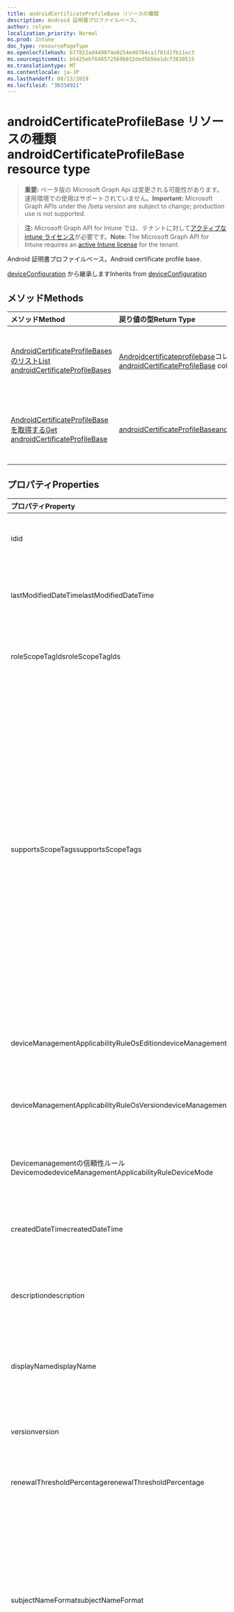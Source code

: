 ```yaml
---
title: androidCertificateProfileBase リソースの種類
description: Android 証明書プロファイルベース。
author: rolyon
localization_priority: Normal
ms.prod: Intune
doc_type: resourcePageType
ms.openlocfilehash: b77822ad449074e0254e40784ca1f81d1fb11ec3
ms.sourcegitcommit: b5425ebf648572569b032ded5b56e1dcf3830515
ms.translationtype: MT
ms.contentlocale: ja-JP
ms.lasthandoff: 08/13/2019
ms.locfileid: "36334921"
---
```

# <a name="androidcertificateprofilebase-resource-type"></a><span data-ttu-id="8dffa-103">androidCertificateProfileBase リソースの種類</span><span class="sxs-lookup"><span data-stu-id="8dffa-103">androidCertificateProfileBase resource type</span></span>

> <span data-ttu-id="8dffa-104">**重要:** ベータ版の Microsoft Graph Api は変更される可能性があります。運用環境での使用はサポートされていません。</span><span class="sxs-lookup"><span data-stu-id="8dffa-104">**Important:** Microsoft Graph APIs under the /beta version are subject to change; production use is not supported.</span></span>

> <span data-ttu-id="8dffa-105">**注:** Microsoft Graph API for Intune では、テナントに対して[アクティブな intune ライセンス](https://go.microsoft.com/fwlink/?linkid=839381)が必要です。</span><span class="sxs-lookup"><span data-stu-id="8dffa-105">**Note:** The Microsoft Graph API for Intune requires an [active Intune license](https://go.microsoft.com/fwlink/?linkid=839381) for the tenant.</span></span>

<span data-ttu-id="8dffa-106">Android 証明書プロファイルベース。</span><span class="sxs-lookup"><span data-stu-id="8dffa-106">Android certificate profile base.</span></span>


<span data-ttu-id="8dffa-107">[deviceConfiguration](../resources/intune-deviceconfig-deviceconfiguration.md) から継承します</span><span class="sxs-lookup"><span data-stu-id="8dffa-107">Inherits from [deviceConfiguration](../resources/intune-deviceconfig-deviceconfiguration.md)</span></span>

## <a name="methods"></a><span data-ttu-id="8dffa-108">メソッド</span><span class="sxs-lookup"><span data-stu-id="8dffa-108">Methods</span></span>
|<span data-ttu-id="8dffa-109">メソッド</span><span class="sxs-lookup"><span data-stu-id="8dffa-109">Method</span></span>|<span data-ttu-id="8dffa-110">戻り値の型</span><span class="sxs-lookup"><span data-stu-id="8dffa-110">Return Type</span></span>|<span data-ttu-id="8dffa-111">説明</span><span class="sxs-lookup"><span data-stu-id="8dffa-111">Description</span></span>|
|:---|:---|:---|
|[<span data-ttu-id="8dffa-112">AndroidCertificateProfileBases のリスト</span><span class="sxs-lookup"><span data-stu-id="8dffa-112">List androidCertificateProfileBases</span></span>](../api/intune-deviceconfig-androidcertificateprofilebase-list.md)|<span data-ttu-id="8dffa-113">[Androidcertificateprofilebase](../resources/intune-deviceconfig-androidcertificateprofilebase.md)コレクション</span><span class="sxs-lookup"><span data-stu-id="8dffa-113">[androidCertificateProfileBase](../resources/intune-deviceconfig-androidcertificateprofilebase.md) collection</span></span>|<span data-ttu-id="8dffa-114">[Androidcertificateprofilebase](../resources/intune-deviceconfig-androidcertificateprofilebase.md)オブジェクトのプロパティとリレーションシップをリストします。</span><span class="sxs-lookup"><span data-stu-id="8dffa-114">List properties and relationships of the [androidCertificateProfileBase](../resources/intune-deviceconfig-androidcertificateprofilebase.md) objects.</span></span>|
|[<span data-ttu-id="8dffa-115">AndroidCertificateProfileBase を取得する</span><span class="sxs-lookup"><span data-stu-id="8dffa-115">Get androidCertificateProfileBase</span></span>](../api/intune-deviceconfig-androidcertificateprofilebase-get.md)|[<span data-ttu-id="8dffa-116">androidCertificateProfileBase</span><span class="sxs-lookup"><span data-stu-id="8dffa-116">androidCertificateProfileBase</span></span>](../resources/intune-deviceconfig-androidcertificateprofilebase.md)|<span data-ttu-id="8dffa-117">[Androidcertificateprofilebase](../resources/intune-deviceconfig-androidcertificateprofilebase.md)オブジェクトのプロパティとリレーションシップを読み取ります。</span><span class="sxs-lookup"><span data-stu-id="8dffa-117">Read properties and relationships of the [androidCertificateProfileBase](../resources/intune-deviceconfig-androidcertificateprofilebase.md) object.</span></span>|

## <a name="properties"></a><span data-ttu-id="8dffa-118">プロパティ</span><span class="sxs-lookup"><span data-stu-id="8dffa-118">Properties</span></span>
|<span data-ttu-id="8dffa-119">プロパティ</span><span class="sxs-lookup"><span data-stu-id="8dffa-119">Property</span></span>|<span data-ttu-id="8dffa-120">型</span><span class="sxs-lookup"><span data-stu-id="8dffa-120">Type</span></span>|<span data-ttu-id="8dffa-121">説明</span><span class="sxs-lookup"><span data-stu-id="8dffa-121">Description</span></span>|
|:---|:---|:---|
|<span data-ttu-id="8dffa-122">id</span><span class="sxs-lookup"><span data-stu-id="8dffa-122">id</span></span>|<span data-ttu-id="8dffa-123">文字列</span><span class="sxs-lookup"><span data-stu-id="8dffa-123">String</span></span>|<span data-ttu-id="8dffa-124">エンティティのキー。</span><span class="sxs-lookup"><span data-stu-id="8dffa-124">Key of the entity.</span></span> <span data-ttu-id="8dffa-125">[deviceConfiguration](../resources/intune-deviceconfig-deviceconfiguration.md) から継承します</span><span class="sxs-lookup"><span data-stu-id="8dffa-125">Inherited from [deviceConfiguration](../resources/intune-deviceconfig-deviceconfiguration.md)</span></span>|
|<span data-ttu-id="8dffa-126">lastModifiedDateTime</span><span class="sxs-lookup"><span data-stu-id="8dffa-126">lastModifiedDateTime</span></span>|<span data-ttu-id="8dffa-127">DateTimeOffset</span><span class="sxs-lookup"><span data-stu-id="8dffa-127">DateTimeOffset</span></span>|<span data-ttu-id="8dffa-128">オブジェクトの最終更新の DateTime。</span><span class="sxs-lookup"><span data-stu-id="8dffa-128">DateTime the object was last modified.</span></span> <span data-ttu-id="8dffa-129">[deviceConfiguration](../resources/intune-deviceconfig-deviceconfiguration.md) から継承します</span><span class="sxs-lookup"><span data-stu-id="8dffa-129">Inherited from [deviceConfiguration](../resources/intune-deviceconfig-deviceconfiguration.md)</span></span>|
|<span data-ttu-id="8dffa-130">roleScopeTagIds</span><span class="sxs-lookup"><span data-stu-id="8dffa-130">roleScopeTagIds</span></span>|<span data-ttu-id="8dffa-131">文字列コレクション</span><span class="sxs-lookup"><span data-stu-id="8dffa-131">String collection</span></span>|<span data-ttu-id="8dffa-132">このエンティティインスタンスの範囲タグのリスト。</span><span class="sxs-lookup"><span data-stu-id="8dffa-132">List of Scope Tags for this Entity instance.</span></span> <span data-ttu-id="8dffa-133">[deviceConfiguration](../resources/intune-deviceconfig-deviceconfiguration.md) から継承します</span><span class="sxs-lookup"><span data-stu-id="8dffa-133">Inherited from [deviceConfiguration](../resources/intune-deviceconfig-deviceconfiguration.md)</span></span>|
|<span data-ttu-id="8dffa-134">supportsScopeTags</span><span class="sxs-lookup"><span data-stu-id="8dffa-134">supportsScopeTags</span></span>|<span data-ttu-id="8dffa-135">Boolean</span><span class="sxs-lookup"><span data-stu-id="8dffa-135">Boolean</span></span>|<span data-ttu-id="8dffa-136">基になるデバイス構成がスコープタグの割り当てをサポートしているかどうかを示します。</span><span class="sxs-lookup"><span data-stu-id="8dffa-136">Indicates whether or not the underlying Device Configuration supports the assignment of scope tags.</span></span> <span data-ttu-id="8dffa-137">この値が false である場合、ScopeTags プロパティへの割り当ては許可されません。エンティティは、スコープを持つユーザーには表示されません。</span><span class="sxs-lookup"><span data-stu-id="8dffa-137">Assigning to the ScopeTags property is not allowed when this value is false and entities will not be visible to scoped users.</span></span> <span data-ttu-id="8dffa-138">これは Silverlight で作成された従来のポリシーに対して実行され、Azure ポータルでポリシーを削除して再作成することによって解決できます。</span><span class="sxs-lookup"><span data-stu-id="8dffa-138">This occurs for Legacy policies created in Silverlight and can be resolved by deleting and recreating the policy in the Azure Portal.</span></span> <span data-ttu-id="8dffa-139">このプロパティに値を設定するには、 SetExtrusionDirection メソッドを適用します。</span><span class="sxs-lookup"><span data-stu-id="8dffa-139">This property is read-only.</span></span> <span data-ttu-id="8dffa-140">[deviceConfiguration](../resources/intune-deviceconfig-deviceconfiguration.md) から継承します</span><span class="sxs-lookup"><span data-stu-id="8dffa-140">Inherited from [deviceConfiguration](../resources/intune-deviceconfig-deviceconfiguration.md)</span></span>|
|<span data-ttu-id="8dffa-141">deviceManagementApplicabilityRuleOsEdition</span><span class="sxs-lookup"><span data-stu-id="8dffa-141">deviceManagementApplicabilityRuleOsEdition</span></span>|[<span data-ttu-id="8dffa-142">deviceManagementApplicabilityRuleOsEdition</span><span class="sxs-lookup"><span data-stu-id="8dffa-142">deviceManagementApplicabilityRuleOsEdition</span></span>](../resources/intune-deviceconfig-devicemanagementapplicabilityruleosedition.md)|<span data-ttu-id="8dffa-143">このポリシーの OS エディションの適用。</span><span class="sxs-lookup"><span data-stu-id="8dffa-143">The OS edition applicability for this Policy.</span></span> <span data-ttu-id="8dffa-144">[deviceConfiguration](../resources/intune-deviceconfig-deviceconfiguration.md) から継承します</span><span class="sxs-lookup"><span data-stu-id="8dffa-144">Inherited from [deviceConfiguration](../resources/intune-deviceconfig-deviceconfiguration.md)</span></span>|
|<span data-ttu-id="8dffa-145">deviceManagementApplicabilityRuleOsVersion</span><span class="sxs-lookup"><span data-stu-id="8dffa-145">deviceManagementApplicabilityRuleOsVersion</span></span>|[<span data-ttu-id="8dffa-146">deviceManagementApplicabilityRuleOsVersion</span><span class="sxs-lookup"><span data-stu-id="8dffa-146">deviceManagementApplicabilityRuleOsVersion</span></span>](../resources/intune-deviceconfig-devicemanagementapplicabilityruleosversion.md)|<span data-ttu-id="8dffa-147">このポリシーの OS バージョン適用ルール。</span><span class="sxs-lookup"><span data-stu-id="8dffa-147">The OS version applicability rule for this Policy.</span></span> <span data-ttu-id="8dffa-148">[deviceConfiguration](../resources/intune-deviceconfig-deviceconfiguration.md) から継承します</span><span class="sxs-lookup"><span data-stu-id="8dffa-148">Inherited from [deviceConfiguration](../resources/intune-deviceconfig-deviceconfiguration.md)</span></span>|
|<span data-ttu-id="8dffa-149">Devicemanagementの信頼性ルール Devicemode</span><span class="sxs-lookup"><span data-stu-id="8dffa-149">deviceManagementApplicabilityRuleDeviceMode</span></span>|[<span data-ttu-id="8dffa-150">Devicemanagementの信頼性ルール Devicemode</span><span class="sxs-lookup"><span data-stu-id="8dffa-150">deviceManagementApplicabilityRuleDeviceMode</span></span>](../resources/intune-deviceconfig-devicemanagementapplicabilityruledevicemode.md)|<span data-ttu-id="8dffa-151">このポリシーのデバイスモード適用ルール。</span><span class="sxs-lookup"><span data-stu-id="8dffa-151">The device mode applicability rule for this Policy.</span></span> <span data-ttu-id="8dffa-152">[deviceConfiguration](../resources/intune-deviceconfig-deviceconfiguration.md) から継承します</span><span class="sxs-lookup"><span data-stu-id="8dffa-152">Inherited from [deviceConfiguration](../resources/intune-deviceconfig-deviceconfiguration.md)</span></span>|
|<span data-ttu-id="8dffa-153">createdDateTime</span><span class="sxs-lookup"><span data-stu-id="8dffa-153">createdDateTime</span></span>|<span data-ttu-id="8dffa-154">DateTimeOffset</span><span class="sxs-lookup"><span data-stu-id="8dffa-154">DateTimeOffset</span></span>|<span data-ttu-id="8dffa-155">オブジェクトが作成された DateTime。</span><span class="sxs-lookup"><span data-stu-id="8dffa-155">DateTime the object was created.</span></span> <span data-ttu-id="8dffa-156">[deviceConfiguration](../resources/intune-deviceconfig-deviceconfiguration.md) から継承します</span><span class="sxs-lookup"><span data-stu-id="8dffa-156">Inherited from [deviceConfiguration](../resources/intune-deviceconfig-deviceconfiguration.md)</span></span>|
|<span data-ttu-id="8dffa-157">description</span><span class="sxs-lookup"><span data-stu-id="8dffa-157">description</span></span>|<span data-ttu-id="8dffa-158">String</span><span class="sxs-lookup"><span data-stu-id="8dffa-158">String</span></span>|<span data-ttu-id="8dffa-159">管理者が指定した、デバイス構成についての説明。</span><span class="sxs-lookup"><span data-stu-id="8dffa-159">Admin provided description of the Device Configuration.</span></span> <span data-ttu-id="8dffa-160">[deviceConfiguration](../resources/intune-deviceconfig-deviceconfiguration.md) から継承します</span><span class="sxs-lookup"><span data-stu-id="8dffa-160">Inherited from [deviceConfiguration](../resources/intune-deviceconfig-deviceconfiguration.md)</span></span>|
|<span data-ttu-id="8dffa-161">displayName</span><span class="sxs-lookup"><span data-stu-id="8dffa-161">displayName</span></span>|<span data-ttu-id="8dffa-162">String</span><span class="sxs-lookup"><span data-stu-id="8dffa-162">String</span></span>|<span data-ttu-id="8dffa-163">管理者が指定した、デバイス構成の名前。</span><span class="sxs-lookup"><span data-stu-id="8dffa-163">Admin provided name of the device configuration.</span></span> <span data-ttu-id="8dffa-164">[deviceConfiguration](../resources/intune-deviceconfig-deviceconfiguration.md) から継承します</span><span class="sxs-lookup"><span data-stu-id="8dffa-164">Inherited from [deviceConfiguration](../resources/intune-deviceconfig-deviceconfiguration.md)</span></span>|
|<span data-ttu-id="8dffa-165">version</span><span class="sxs-lookup"><span data-stu-id="8dffa-165">version</span></span>|<span data-ttu-id="8dffa-166">Int32</span><span class="sxs-lookup"><span data-stu-id="8dffa-166">Int32</span></span>|<span data-ttu-id="8dffa-167">デバイス構成のバージョン。</span><span class="sxs-lookup"><span data-stu-id="8dffa-167">Version of the device configuration.</span></span> <span data-ttu-id="8dffa-168">[deviceConfiguration](../resources/intune-deviceconfig-deviceconfiguration.md) から継承します</span><span class="sxs-lookup"><span data-stu-id="8dffa-168">Inherited from [deviceConfiguration](../resources/intune-deviceconfig-deviceconfiguration.md)</span></span>|
|<span data-ttu-id="8dffa-169">renewalThresholdPercentage</span><span class="sxs-lookup"><span data-stu-id="8dffa-169">renewalThresholdPercentage</span></span>|<span data-ttu-id="8dffa-170">Int32</span><span class="sxs-lookup"><span data-stu-id="8dffa-170">Int32</span></span>|<span data-ttu-id="8dffa-171">証明書の更新しきい値の割合。</span><span class="sxs-lookup"><span data-stu-id="8dffa-171">Certificate renewal threshold percentage.</span></span> <span data-ttu-id="8dffa-172">有効な値は 1 ~ 99</span><span class="sxs-lookup"><span data-stu-id="8dffa-172">Valid values 1 to 99</span></span>|
|<span data-ttu-id="8dffa-173">subjectNameFormat</span><span class="sxs-lookup"><span data-stu-id="8dffa-173">subjectNameFormat</span></span>|[<span data-ttu-id="8dffa-174">subjectNameFormat</span><span class="sxs-lookup"><span data-stu-id="8dffa-174">subjectNameFormat</span></span>](../resources/intune-deviceconfig-subjectnameformat.md)|<span data-ttu-id="8dffa-175">証明書のサブジェクト名の形式。</span><span class="sxs-lookup"><span data-stu-id="8dffa-175">Certificate Subject Name Format.</span></span> <span data-ttu-id="8dffa-176">可能な値は、`commonName`、`commonNameIncludingEmail`、`commonNameAsEmail`、`custom`、`commonNameAsIMEI`、`commonNameAsSerialNumber`、`commonNameAsAadDeviceId`、`commonNameAsIntuneDeviceId`、`commonNameAsDurableDeviceId` です。</span><span class="sxs-lookup"><span data-stu-id="8dffa-176">Possible values are: `commonName`, `commonNameIncludingEmail`, `commonNameAsEmail`, `custom`, `commonNameAsIMEI`, `commonNameAsSerialNumber`, `commonNameAsAadDeviceId`, `commonNameAsIntuneDeviceId`, `commonNameAsDurableDeviceId`.</span></span>|
|<span data-ttu-id="8dffa-177">subjectAlternativeNameType</span><span class="sxs-lookup"><span data-stu-id="8dffa-177">subjectAlternativeNameType</span></span>|[<span data-ttu-id="8dffa-178">subjectAlternativeNameType</span><span class="sxs-lookup"><span data-stu-id="8dffa-178">subjectAlternativeNameType</span></span>](../resources/intune-deviceconfig-subjectalternativenametype.md)|<span data-ttu-id="8dffa-179">証明書のサブジェクトの別名の種類。</span><span class="sxs-lookup"><span data-stu-id="8dffa-179">Certificate Subject Alternative Name Type.</span></span> <span data-ttu-id="8dffa-180">可能な値は、`none`、`emailAddress`、`userPrincipalName`、`customAzureADAttribute`、`domainNameService` です。</span><span class="sxs-lookup"><span data-stu-id="8dffa-180">Possible values are: `none`, `emailAddress`, `userPrincipalName`, `customAzureADAttribute`, `domainNameService`.</span></span>|
|<span data-ttu-id="8dffa-181">certificateValidityPeriodValue</span><span class="sxs-lookup"><span data-stu-id="8dffa-181">certificateValidityPeriodValue</span></span>|<span data-ttu-id="8dffa-182">Int32</span><span class="sxs-lookup"><span data-stu-id="8dffa-182">Int32</span></span>|<span data-ttu-id="8dffa-183">証明書の有効期間の値。</span><span class="sxs-lookup"><span data-stu-id="8dffa-183">Value for the Certificate Validity Period.</span></span>|
|<span data-ttu-id="8dffa-184">certificateValidityPeriodScale</span><span class="sxs-lookup"><span data-stu-id="8dffa-184">certificateValidityPeriodScale</span></span>|[<span data-ttu-id="8dffa-185">certificateValidityPeriodScale</span><span class="sxs-lookup"><span data-stu-id="8dffa-185">certificateValidityPeriodScale</span></span>](../resources/intune-deviceconfig-certificatevalidityperiodscale.md)|<span data-ttu-id="8dffa-186">証明書の有効期間のスケール。</span><span class="sxs-lookup"><span data-stu-id="8dffa-186">Scale for the Certificate Validity Period.</span></span> <span data-ttu-id="8dffa-187">可能な値は、`days`、`months`、`years` です。</span><span class="sxs-lookup"><span data-stu-id="8dffa-187">Possible values are: `days`, `months`, `years`.</span></span>|
|<span data-ttu-id="8dffa-188">extendedKeyUsages</span><span class="sxs-lookup"><span data-stu-id="8dffa-188">extendedKeyUsages</span></span>|<span data-ttu-id="8dffa-189">[Extendedkeyusage](../resources/intune-deviceconfig-extendedkeyusage.md)コレクション</span><span class="sxs-lookup"><span data-stu-id="8dffa-189">[extendedKeyUsage](../resources/intune-deviceconfig-extendedkeyusage.md) collection</span></span>|<span data-ttu-id="8dffa-190">拡張キー使用法 (EKU) の設定。</span><span class="sxs-lookup"><span data-stu-id="8dffa-190">Extended Key Usage (EKU) settings.</span></span> <span data-ttu-id="8dffa-191">このコレクションには、最大で 500 個の要素を含めることができます。</span><span class="sxs-lookup"><span data-stu-id="8dffa-191">This collection can contain a maximum of 500 elements.</span></span>|

## <a name="relationships"></a><span data-ttu-id="8dffa-192">リレーションシップ</span><span class="sxs-lookup"><span data-stu-id="8dffa-192">Relationships</span></span>
|<span data-ttu-id="8dffa-193">リレーションシップ</span><span class="sxs-lookup"><span data-stu-id="8dffa-193">Relationship</span></span>|<span data-ttu-id="8dffa-194">型</span><span class="sxs-lookup"><span data-stu-id="8dffa-194">Type</span></span>|<span data-ttu-id="8dffa-195">説明</span><span class="sxs-lookup"><span data-stu-id="8dffa-195">Description</span></span>|
|:---|:---|:---|
|<span data-ttu-id="8dffa-196">groupAssignments</span><span class="sxs-lookup"><span data-stu-id="8dffa-196">groupAssignments</span></span>|<span data-ttu-id="8dffa-197">[deviceConfigurationGroupAssignment](../resources/intune-deviceconfig-deviceconfigurationgroupassignment.md)コレクション</span><span class="sxs-lookup"><span data-stu-id="8dffa-197">[deviceConfigurationGroupAssignment](../resources/intune-deviceconfig-deviceconfigurationgroupassignment.md) collection</span></span>|<span data-ttu-id="8dffa-198">デバイスの構成プロファイルのグループ割り当てのリストです。</span><span class="sxs-lookup"><span data-stu-id="8dffa-198">The list of group assignments for the device configuration profile.</span></span> <span data-ttu-id="8dffa-199">[deviceConfiguration](../resources/intune-deviceconfig-deviceconfiguration.md) から継承します</span><span class="sxs-lookup"><span data-stu-id="8dffa-199">Inherited from [deviceConfiguration](../resources/intune-deviceconfig-deviceconfiguration.md)</span></span>|
|<span data-ttu-id="8dffa-200">assignments</span><span class="sxs-lookup"><span data-stu-id="8dffa-200">assignments</span></span>|<span data-ttu-id="8dffa-201">[deviceConfigurationAssignment](../resources/intune-deviceconfig-deviceconfigurationassignment.md) コレクション</span><span class="sxs-lookup"><span data-stu-id="8dffa-201">[deviceConfigurationAssignment](../resources/intune-deviceconfig-deviceconfigurationassignment.md) collection</span></span>|<span data-ttu-id="8dffa-202">デバイスの構成プロファイルの割り当てのリスト。</span><span class="sxs-lookup"><span data-stu-id="8dffa-202">The list of assignments for the device configuration profile.</span></span> <span data-ttu-id="8dffa-203">[deviceConfiguration](../resources/intune-deviceconfig-deviceconfiguration.md) から継承します</span><span class="sxs-lookup"><span data-stu-id="8dffa-203">Inherited from [deviceConfiguration](../resources/intune-deviceconfig-deviceconfiguration.md)</span></span>|
|<span data-ttu-id="8dffa-204">deviceStatuses</span><span class="sxs-lookup"><span data-stu-id="8dffa-204">deviceStatuses</span></span>|<span data-ttu-id="8dffa-205">[deviceConfigurationDeviceStatus](../resources/intune-deviceconfig-deviceconfigurationdevicestatus.md) コレクション</span><span class="sxs-lookup"><span data-stu-id="8dffa-205">[deviceConfigurationDeviceStatus](../resources/intune-deviceconfig-deviceconfigurationdevicestatus.md) collection</span></span>|<span data-ttu-id="8dffa-206">デバイスごとのデバイス構成のインストール状況。</span><span class="sxs-lookup"><span data-stu-id="8dffa-206">Device configuration installation status by device.</span></span> <span data-ttu-id="8dffa-207">[deviceConfiguration](../resources/intune-deviceconfig-deviceconfiguration.md) から継承します</span><span class="sxs-lookup"><span data-stu-id="8dffa-207">Inherited from [deviceConfiguration](../resources/intune-deviceconfig-deviceconfiguration.md)</span></span>|
|<span data-ttu-id="8dffa-208">userStatuses</span><span class="sxs-lookup"><span data-stu-id="8dffa-208">userStatuses</span></span>|<span data-ttu-id="8dffa-209">[deviceConfigurationUserStatus](../resources/intune-deviceconfig-deviceconfigurationuserstatus.md) コレクション</span><span class="sxs-lookup"><span data-stu-id="8dffa-209">[deviceConfigurationUserStatus](../resources/intune-deviceconfig-deviceconfigurationuserstatus.md) collection</span></span>|<span data-ttu-id="8dffa-210">ユーザーごとのデバイス構成のインストール状態。</span><span class="sxs-lookup"><span data-stu-id="8dffa-210">Device configuration installation status by user.</span></span> <span data-ttu-id="8dffa-211">[deviceConfiguration](../resources/intune-deviceconfig-deviceconfiguration.md) から継承します</span><span class="sxs-lookup"><span data-stu-id="8dffa-211">Inherited from [deviceConfiguration](../resources/intune-deviceconfig-deviceconfiguration.md)</span></span>|
|<span data-ttu-id="8dffa-212">deviceStatusOverview</span><span class="sxs-lookup"><span data-stu-id="8dffa-212">deviceStatusOverview</span></span>|[<span data-ttu-id="8dffa-213">deviceConfigurationDeviceOverview</span><span class="sxs-lookup"><span data-stu-id="8dffa-213">deviceConfigurationDeviceOverview</span></span>](../resources/intune-deviceconfig-deviceconfigurationdeviceoverview.md)|<span data-ttu-id="8dffa-214">デバイス構成のデバイス状態の概要 ([deviceConfiguration](../resources/intune-deviceconfig-deviceconfiguration.md) から継承)</span><span class="sxs-lookup"><span data-stu-id="8dffa-214">Device Configuration devices status overview Inherited from [deviceConfiguration](../resources/intune-deviceconfig-deviceconfiguration.md)</span></span>|
|<span data-ttu-id="8dffa-215">userStatusOverview</span><span class="sxs-lookup"><span data-stu-id="8dffa-215">userStatusOverview</span></span>|[<span data-ttu-id="8dffa-216">deviceConfigurationUserOverview</span><span class="sxs-lookup"><span data-stu-id="8dffa-216">deviceConfigurationUserOverview</span></span>](../resources/intune-deviceconfig-deviceconfigurationuseroverview.md)|<span data-ttu-id="8dffa-217">デバイス構成のユーザー状態の概要 ([deviceConfiguration](../resources/intune-deviceconfig-deviceconfiguration.md) から継承)</span><span class="sxs-lookup"><span data-stu-id="8dffa-217">Device Configuration users status overview Inherited from [deviceConfiguration](../resources/intune-deviceconfig-deviceconfiguration.md)</span></span>|
|<span data-ttu-id="8dffa-218">deviceSettingStateSummaries</span><span class="sxs-lookup"><span data-stu-id="8dffa-218">deviceSettingStateSummaries</span></span>|<span data-ttu-id="8dffa-219">[settingStateDeviceSummary](../resources/intune-deviceconfig-settingstatedevicesummary.md) コレクション</span><span class="sxs-lookup"><span data-stu-id="8dffa-219">[settingStateDeviceSummary](../resources/intune-deviceconfig-settingstatedevicesummary.md) collection</span></span>|<span data-ttu-id="8dffa-220">デバイス構成設定状態のデバイスの要約 ([deviceConfiguration](../resources/intune-deviceconfig-deviceconfiguration.md) から継承)</span><span class="sxs-lookup"><span data-stu-id="8dffa-220">Device Configuration Setting State Device Summary Inherited from [deviceConfiguration](../resources/intune-deviceconfig-deviceconfiguration.md)</span></span>|
|<span data-ttu-id="8dffa-221">rootCertificate</span><span class="sxs-lookup"><span data-stu-id="8dffa-221">rootCertificate</span></span>|[<span data-ttu-id="8dffa-222">androidTrustedRootCertificate</span><span class="sxs-lookup"><span data-stu-id="8dffa-222">androidTrustedRootCertificate</span></span>](../resources/intune-deviceconfig-androidtrustedrootcertificate.md)|<span data-ttu-id="8dffa-223">信頼されたルート証明書。</span><span class="sxs-lookup"><span data-stu-id="8dffa-223">Trusted Root Certificate.</span></span>|

## <a name="json-representation"></a><span data-ttu-id="8dffa-224">JSON 表記</span><span class="sxs-lookup"><span data-stu-id="8dffa-224">JSON Representation</span></span>
<span data-ttu-id="8dffa-225">以下は、リソースの JSON 表記です。</span><span class="sxs-lookup"><span data-stu-id="8dffa-225">Here is a JSON representation of the resource.</span></span>
<!-- {
  "blockType": "resource",
  "keyProperty": "id",
  "@odata.type": "microsoft.graph.androidCertificateProfileBase"
}
-->
``` json
{
  "@odata.type": "#microsoft.graph.androidCertificateProfileBase",
  "id": "String (identifier)",
  "lastModifiedDateTime": "String (timestamp)",
  "roleScopeTagIds": [
    "String"
  ],
  "supportsScopeTags": true,
  "deviceManagementApplicabilityRuleOsEdition": {
    "@odata.type": "microsoft.graph.deviceManagementApplicabilityRuleOsEdition",
    "osEditionTypes": [
      "String"
    ],
    "name": "String",
    "ruleType": "String"
  },
  "deviceManagementApplicabilityRuleOsVersion": {
    "@odata.type": "microsoft.graph.deviceManagementApplicabilityRuleOsVersion",
    "minOSVersion": "String",
    "maxOSVersion": "String",
    "name": "String",
    "ruleType": "String"
  },
  "deviceManagementApplicabilityRuleDeviceMode": {
    "@odata.type": "microsoft.graph.deviceManagementApplicabilityRuleDeviceMode",
    "deviceMode": "String",
    "name": "String",
    "ruleType": "String"
  },
  "createdDateTime": "String (timestamp)",
  "description": "String",
  "displayName": "String",
  "version": 1024,
  "renewalThresholdPercentage": 1024,
  "subjectNameFormat": "String",
  "subjectAlternativeNameType": "String",
  "certificateValidityPeriodValue": 1024,
  "certificateValidityPeriodScale": "String",
  "extendedKeyUsages": [
    {
      "@odata.type": "microsoft.graph.extendedKeyUsage",
      "name": "String",
      "objectIdentifier": "String"
    }
  ]
}
```



